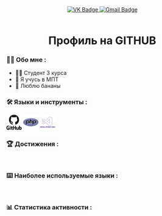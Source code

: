 <div id="badges" align ="center">
  <a href= "https://vk.com/id748018272">
     <img src= "https://img.shields.io/badge/VK-blue?style=for-the-badge&logo=VK&logoColor=white" alt="VK Badge"/>
  </a>
  <a href= "https://mail.google.com/mail/u/0/#inbox">
     <img src= "https://img.shields.io/badge/Email-red?style=for-the-badge&logo=Gmail&logoColor=white" alt="Gmail Badge"/>
  </a>
</div>
<div id="viewprof" aligh="center">
  <img src="https://komarev.com/ghpvc/?username=Manukov467&style=flat-square&color=blue" alt=""/>
</div>

<div id="heythere" align="center">
<h1> Профиль на GITHUB </h1>
</div>

### :man_technologist: Обо мне :

- :man_student: Студент 3 курса
- :school: Я учусь в МПТ
- :banana: Люблю бананы

### :hammer_and_wrench: Языки и инструменты :
<div>
 <img src= "https://github.com/devicons/devicon/blob/master/icons/github/github-original-wordmark.svg" width="40" height="40"/>
  <img src= "https://github.com/devicons/devicon/blob/master/icons/php/php-original.svg" width="40" height="40"/>
  <img src= "https://github.com/devicons/devicon/blob/master/icons/visualstudio/visualstudio-line-wordmark.svg" width="40" height="40"/>
</div>

### :trophy: Достижения :

<div>
  <img src="https://github-profile-trophy.vercel.app/?username=Manukov467" alt=""/>
</div>

### :keyboard: Наиболее используемые языки :
<div>
  <img src="https://github-readme-stats.vercel.app/api/top-langs/?username=Manukov467&layout=compact" alt=""/>
</div>

### :bar_chart: Статистика активности :
<div>
  <img src="https://github-readme-activity-graph.vercel.app/graph?username=Manukov467&theme=github" alt=""/>
</div>
